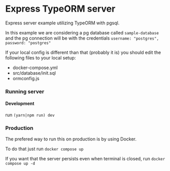 # Express TypeORM server

Express server example utilizing TypeORM with pgsql.

In this example we are considering a pg database called `sample-database` and the pg connection will be with the credentials `username: "postgres", password: "postgres"`

If your local config is different than that (probably it is) you should edit the following files to your local setup:

* docker-compose.yml
* src/database/init.sql
* ormconfig.js


### Running server

#### Development

run `(yarn|npm run) dev`

### Production

The prefered way to run this on production is by using Docker.

To do that just run `docker compose up`

If you want that the server persists even when terminal is closed, run `docker compose up -d`
